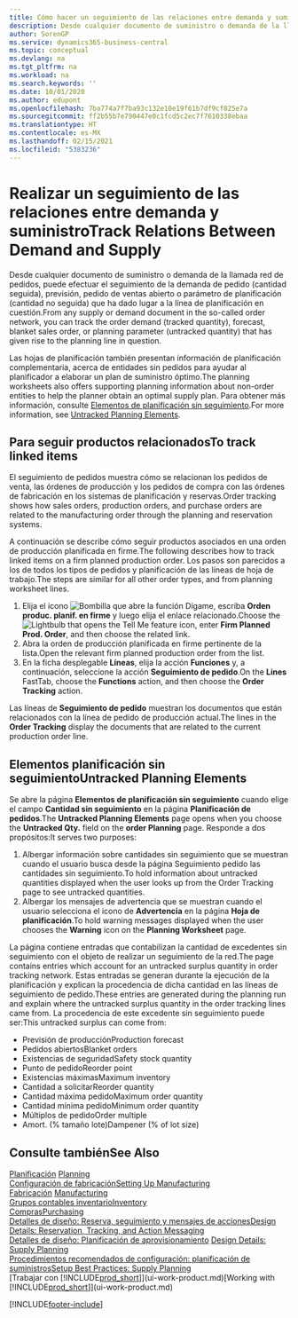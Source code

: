 ```yaml
---
title: Cómo hacer un seguimiento de las relaciones entre demanda y suministro | Documentos de Microsoft
description: Desde cualquier documento de suministro o demanda de la llamada red de pedidos, puede efectuar el seguimiento de la demanda de pedido (cantidad seguida), previsión, pedido de ventas abierto o parámetro de planificación (cantidad no seguida) que ha dado lugar a la línea de planificación en cuestión.
author: SorenGP
ms.service: dynamics365-business-central
ms.topic: conceptual
ms.devlang: na
ms.tgt_pltfrm: na
ms.workload: na
ms.search.keywords: ''
ms.date: 10/01/2020
ms.author: edupont
ms.openlocfilehash: 7ba774a7f7ba93c132e10e19f61b7df9cf825e7a
ms.sourcegitcommit: ff2b55b7e790447e0c1fcd5c2ec7f7610338ebaa
ms.translationtype: HT
ms.contentlocale: es-MX
ms.lasthandoff: 02/15/2021
ms.locfileid: "5383236"
---
```

# <a name="track-relations-between-demand-and-supply"></a><span data-ttu-id="bdf97-103">Realizar un seguimiento de las relaciones entre demanda y suministro</span><span class="sxs-lookup"><span data-stu-id="bdf97-103">Track Relations Between Demand and Supply</span></span>
<span data-ttu-id="bdf97-104">Desde cualquier documento de suministro o demanda de la llamada red de pedidos, puede efectuar el seguimiento de la demanda de pedido (cantidad seguida), previsión, pedido de ventas abierto o parámetro de planificación (cantidad no seguida) que ha dado lugar a la línea de planificación en cuestión.</span><span class="sxs-lookup"><span data-stu-id="bdf97-104">From any supply or demand document in the so-called order network, you can track the order demand (tracked quantity), forecast, blanket sales order, or planning parameter (untracked quantity) that has given rise to the planning line in question.</span></span>

<span data-ttu-id="bdf97-105">Las hojas de planificación también presentan información de planificación complementaria, acerca de entidades sin pedidos para ayudar al planificador a elaborar un plan de suministro óptimo.</span><span class="sxs-lookup"><span data-stu-id="bdf97-105">The planning worksheets also offers supporting planning information about non-order entities to help the planner obtain an optimal supply plan.</span></span> <span data-ttu-id="bdf97-106">Para obtener más información, consulte [Elementos de planificación sin seguimiento](production-how-track-demand-supply.md#untracked-planning-elements).</span><span class="sxs-lookup"><span data-stu-id="bdf97-106">For more information, see [Untracked Planning Elements](production-how-track-demand-supply.md#untracked-planning-elements).</span></span>

## <a name="to-track-linked-items"></a><span data-ttu-id="bdf97-107">Para seguir productos relacionados</span><span class="sxs-lookup"><span data-stu-id="bdf97-107">To track linked items</span></span>
<span data-ttu-id="bdf97-108">El seguimiento de pedidos muestra cómo se relacionan los pedidos de venta, las órdenes de producción y los pedidos de compra con las órdenes de fabricación en los sistemas de planificación y reservas.</span><span class="sxs-lookup"><span data-stu-id="bdf97-108">Order tracking shows how sales orders, production orders, and purchase orders are related to the manufacturing order through the planning and reservation systems.</span></span>

<span data-ttu-id="bdf97-109">A continuación se describe cómo seguir productos asociados en una orden de producción planificada en firme.</span><span class="sxs-lookup"><span data-stu-id="bdf97-109">The following describes how to track linked items on a firm planned production order.</span></span> <span data-ttu-id="bdf97-110">Los pasos son parecidos a los de todos los tipos de pedidos y planificación de las líneas de hoja de trabajo.</span><span class="sxs-lookup"><span data-stu-id="bdf97-110">The steps are similar for all other order types, and from planning worksheet lines.</span></span>

1. <span data-ttu-id="bdf97-111">Elija el icono ![Bombilla que abre la función Dígame](media/ui-search/search_small.png "Dígame qué desea hacer"), escriba **Orden produc. planif. en firme** y luego elija el enlace relacionado.</span><span class="sxs-lookup"><span data-stu-id="bdf97-111">Choose the ![Lightbulb that opens the Tell Me feature](media/ui-search/search_small.png "Tell me what you want to do") icon, enter **Firm Planned Prod. Order**, and then choose the related link.</span></span>
2. <span data-ttu-id="bdf97-112">Abra la orden de producción planificada en firme pertinente de la lista.</span><span class="sxs-lookup"><span data-stu-id="bdf97-112">Open the relevant firm planned production order from the list.</span></span>
3. <span data-ttu-id="bdf97-113">En la ficha desplegable **Líneas**, elija la acción **Funciones** y, a continuación, seleccione la acción **Seguimiento de pedido**.</span><span class="sxs-lookup"><span data-stu-id="bdf97-113">On the **Lines** FastTab, choose the **Functions** action, and then choose the **Order Tracking** action.</span></span>

<span data-ttu-id="bdf97-114">Las líneas de **Seguimiento de pedido** muestran los documentos que están relacionados con la línea de pedido de producción actual.</span><span class="sxs-lookup"><span data-stu-id="bdf97-114">The lines in the **Order Tracking** display the documents that are related to the current production order line.</span></span>

## <a name="untracked-planning-elements"></a><span data-ttu-id="bdf97-115">Elementos planificación sin seguimiento</span><span class="sxs-lookup"><span data-stu-id="bdf97-115">Untracked Planning Elements</span></span>
<span data-ttu-id="bdf97-116">Se abre la página **Elementos de planificación sin seguimiento** cuando elige el campo **Cantidad sin seguimiento** en la página **Planificación de pedidos**.</span><span class="sxs-lookup"><span data-stu-id="bdf97-116">The **Untracked Planning Elements** page opens when you choose the **Untracked Qty.** field on the **order Planning** page.</span></span> <span data-ttu-id="bdf97-117">Responde a dos propósitos:</span><span class="sxs-lookup"><span data-stu-id="bdf97-117">It serves two purposes:</span></span>

1. <span data-ttu-id="bdf97-118">Albergar información sobre cantidades sin seguimiento que se muestran cuando el usuario busca desde la página Seguimiento pedido las cantidades sin seguimiento.</span><span class="sxs-lookup"><span data-stu-id="bdf97-118">To hold information about untracked quantities displayed when the user looks up from the Order Tracking page to see untracked quantities.</span></span>
2. <span data-ttu-id="bdf97-119">Albergar los mensajes de advertencia que se muestran cuando el usuario selecciona el icono de **Advertencia** en la página **Hoja de planificación**.</span><span class="sxs-lookup"><span data-stu-id="bdf97-119">To hold warning messages displayed when the user chooses the **Warning** icon on the **Planning Worksheet** page.</span></span>

<span data-ttu-id="bdf97-120">La página contiene entradas que contabilizan la cantidad de excedentes sin seguimiento con el objeto de realizar un seguimiento de la red.</span><span class="sxs-lookup"><span data-stu-id="bdf97-120">The page contains entries which account for an untracked surplus quantity in order tracking network.</span></span> <span data-ttu-id="bdf97-121">Estas entradas se generan durante la ejecución de la planificación y explican la procedencia de dicha cantidad en las líneas de seguimiento de pedido.</span><span class="sxs-lookup"><span data-stu-id="bdf97-121">These entries are generated during the planning run and explain where the untracked surplus quantity in the order tracking lines came from.</span></span> <span data-ttu-id="bdf97-122">La procedencia de este excedente sin seguimiento puede ser:</span><span class="sxs-lookup"><span data-stu-id="bdf97-122">This untracked surplus can come from:</span></span>

- <span data-ttu-id="bdf97-123">Previsión de producción</span><span class="sxs-lookup"><span data-stu-id="bdf97-123">Production forecast</span></span>
- <span data-ttu-id="bdf97-124">Pedidos abiertos</span><span class="sxs-lookup"><span data-stu-id="bdf97-124">Blanket orders</span></span>
- <span data-ttu-id="bdf97-125">Existencias de seguridad</span><span class="sxs-lookup"><span data-stu-id="bdf97-125">Safety stock quantity</span></span>
- <span data-ttu-id="bdf97-126">Punto de pedido</span><span class="sxs-lookup"><span data-stu-id="bdf97-126">Reorder point</span></span>
- <span data-ttu-id="bdf97-127">Existencias máximas</span><span class="sxs-lookup"><span data-stu-id="bdf97-127">Maximum inventory</span></span>
- <span data-ttu-id="bdf97-128">Cantidad a solicitar</span><span class="sxs-lookup"><span data-stu-id="bdf97-128">Reorder quantity</span></span>
- <span data-ttu-id="bdf97-129">Cantidad máxima pedido</span><span class="sxs-lookup"><span data-stu-id="bdf97-129">Maximum order quantity</span></span>
- <span data-ttu-id="bdf97-130">Cantidad mínima pedido</span><span class="sxs-lookup"><span data-stu-id="bdf97-130">Minimum order quantity</span></span>
- <span data-ttu-id="bdf97-131">Múltiplos de pedido</span><span class="sxs-lookup"><span data-stu-id="bdf97-131">Order multiple</span></span>
- <span data-ttu-id="bdf97-132">Amort. (% tamaño lote)</span><span class="sxs-lookup"><span data-stu-id="bdf97-132">Dampener (% of lot size)</span></span>

## <a name="see-also"></a><span data-ttu-id="bdf97-133">Consulte también</span><span class="sxs-lookup"><span data-stu-id="bdf97-133">See Also</span></span>  
<span data-ttu-id="bdf97-134">[Planificación](production-planning.md) </span><span class="sxs-lookup"><span data-stu-id="bdf97-134">[Planning](production-planning.md) </span></span>  
[<span data-ttu-id="bdf97-135">Configuración de fabricación</span><span class="sxs-lookup"><span data-stu-id="bdf97-135">Setting Up Manufacturing</span></span>](production-configure-production-processes.md)  
<span data-ttu-id="bdf97-136">[Fabricación](production-manage-manufacturing.md)  </span><span class="sxs-lookup"><span data-stu-id="bdf97-136">[Manufacturing](production-manage-manufacturing.md)  </span></span>  
[<span data-ttu-id="bdf97-137">Grupos contables inventario</span><span class="sxs-lookup"><span data-stu-id="bdf97-137">Inventory</span></span>](inventory-manage-inventory.md)  
[<span data-ttu-id="bdf97-138">Compras</span><span class="sxs-lookup"><span data-stu-id="bdf97-138">Purchasing</span></span>](purchasing-manage-purchasing.md)  
[<span data-ttu-id="bdf97-139">Detalles de diseño: Reserva, seguimiento y mensajes de acciones</span><span class="sxs-lookup"><span data-stu-id="bdf97-139">Design Details: Reservation, Tracking, and Action Messaging</span></span>](design-details-reservation-order-tracking-and-action-messaging.md)  
<span data-ttu-id="bdf97-140">[Detalles de diseño: Planificación de aprovisionamiento](design-details-supply-planning.md) </span><span class="sxs-lookup"><span data-stu-id="bdf97-140">[Design Details: Supply Planning](design-details-supply-planning.md) </span></span>  
[<span data-ttu-id="bdf97-141">Procedimientos recomendados de configuración: planificación de suministros</span><span class="sxs-lookup"><span data-stu-id="bdf97-141">Setup Best Practices: Supply Planning</span></span>](setup-best-practices-supply-planning.md)  
<span data-ttu-id="bdf97-142">[Trabajar con [!INCLUDE[prod_short](includes/prod_short.md)]](ui-work-product.md)</span><span class="sxs-lookup"><span data-stu-id="bdf97-142">[Working with [!INCLUDE[prod_short](includes/prod_short.md)]](ui-work-product.md)</span></span>


[!INCLUDE[footer-include](includes/footer-banner.md)]